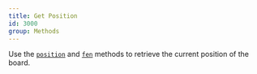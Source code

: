 ```yaml
---
title: Get Position
id: 3000
group: Methods
---
```


Use the <a href="docs.html#methods:position"><code class="js plain">position</code></a> and <a href="docs.html#methods:fen"><code class="js plain">fen</code></a> methods to retrieve the current position of the board.
